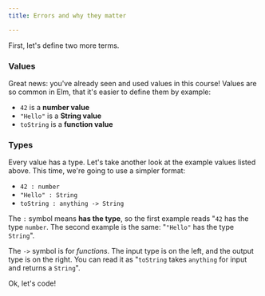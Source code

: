 ```yaml
---
title: Errors and why they matter

---
```


First, let's define two more terms.

### Values

Great news: you've already seen and used values in this course!
Values are so common in Elm, that it's easier to define them by example:

 - `42` is a **number value**
 - `"Hello"` is a **String value**
 - `toString` is a **function value**


### Types

Every value has a type.
Let's take another look at the example values listed above.
This time, we're going to use a simpler format:

 - `42 : number`
 - `"Hello" : String`
 - `toString : anything -> String`

The `:` symbol means **has the type**, so the first example reads
"`42` has the type `number`.
The second example is the same: "`"Hello"` has the type `String`".

The `->` symbol is for *functions*.
The input type is on the left, and the output type is on the right.
You can read it as "`toString` takes `anything` for input and returns a `String`".

Ok, let's code!
